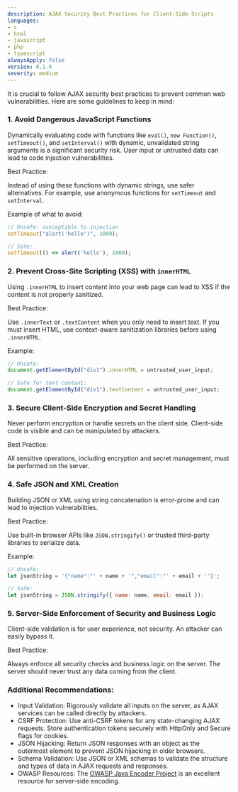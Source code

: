 ```yaml
---
description: AJAX Security Best Practices for Client-Side Scripts
languages:
- c
- html
- javascript
- php
- typescript
alwaysApply: false
version: 0.1.0
severity: medium
---
```


It is crucial to follow AJAX security best practices to prevent common web vulnerabilities. Here are some guidelines to keep in mind:

### 1. Avoid Dangerous JavaScript Functions

Dynamically evaluating code with functions like `eval()`, `new Function()`, `setTimeout()`, and `setInterval()` with dynamic, unvalidated string arguments is a significant security risk. User input or untrusted data can lead to code injection vulnerabilities.

Best Practice:

Instead of using these functions with dynamic strings, use safer alternatives. For example, use anonymous functions for `setTimeout` and `setInterval`.

Example of what to avoid:

```javascript
// Unsafe: susceptible to injection
setTimeout("alert('hello')", 1000);

// Safe:
setTimeout(() => alert('hello'), 1000);
```

### 2. Prevent Cross-Site Scripting (XSS) with `innerHTML`

Using `.innerHTML` to insert content into your web page can lead to XSS if the content is not properly sanitized.

Best Practice:

Use `.innerText` or `.textContent` when you only need to insert text. If you must insert HTML, use context-aware sanitization libraries before using `.innerHTML`.

Example:

```javascript
// Unsafe:
document.getElementById("div1").innerHTML = untrusted_user_input;

// Safe for text content:
document.getElementById("div1").textContent = untrusted_user_input;
```

### 3. Secure Client-Side Encryption and Secret Handling

Never perform encryption or handle secrets on the client side. Client-side code is visible and can be manipulated by attackers.

Best Practice:

All sensitive operations, including encryption and secret management, must be performed on the server.

### 4. Safe JSON and XML Creation

Building JSON or XML using string concatenation is error-prone and can lead to injection vulnerabilities.

Best Practice:

Use built-in browser APIs like `JSON.stringify()` or trusted third-party libraries to serialize data.

Example:

```javascript
// Unsafe:
let jsonString = '{"name":"' + name + '","email":"' + email + '"}';

// Safe:
let jsonString = JSON.stringify({ name: name, email: email });
```

### 5. Server-Side Enforcement of Security and Business Logic

Client-side validation is for user experience, not security. An attacker can easily bypass it.

Best Practice:

Always enforce all security checks and business logic on the server. The server should never trust any data coming from the client.

### Additional Recommendations:

*   Input Validation: Rigorously validate all inputs on the server, as AJAX services can be called directly by attackers.
*   CSRF Protection: Use anti-CSRF tokens for any state-changing AJAX requests. Store authentication tokens securely with HttpOnly and Secure flags for cookies.
*   JSON Hijacking: Return JSON responses with an object as the outermost element to prevent JSON hijacking in older browsers.
*   Schema Validation: Use JSON or XML schemas to validate the structure and types of data in AJAX requests and responses.
*   OWASP Resources: The [OWASP Java Encoder Project](https://owasp.org/www-project-java-encoder/) is an excellent resource for server-side encoding.
